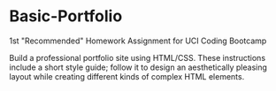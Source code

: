 # Basic-Portfolio
1st "Recommended" Homework Assignment for UCI Coding Bootcamp

Build a professional portfolio site using HTML/CSS. These instructions include a short style guide; follow it to design an aesthetically pleasing layout while creating different kinds of complex HTML elements. 
